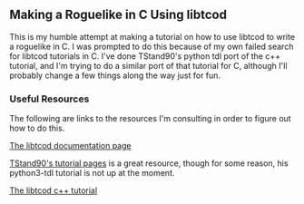 ## Making a Roguelike in C Using libtcod

This is my humble attempt at making a tutorial on how to
use libtcod to write a roguelike in C. I was prompted to
do this because of my own failed search for libtcod
tutorials in C. I've done TStand90's python tdl port of 
the c++ tutorial, and I'm trying to do a similar port
of that tutorial for C, although I'll probably change
a few things along the way just for fun.  


### Useful Resources

The following are links to the resources I'm consulting
in order to figure out how to do this.

[The libtcod documentation page](http://roguecentral.org/doryen/data/libtcod/doc/1.5.1/index2.html?c=true&cpp=true&cs=false&py=true&lua=false)

[TStand90's tutorial pages](http://rogueliketutorials.com/) is a great resource, 
though for some reason, his python3-tdl tutorial is not
up at the moment. 

[The libtcod c++ tutorial](http://www.roguebasin.com/index.php?title=Complete_roguelike_tutorial_using_C%2B%2B_and_libtcod_-_part_1:_setting_up)
